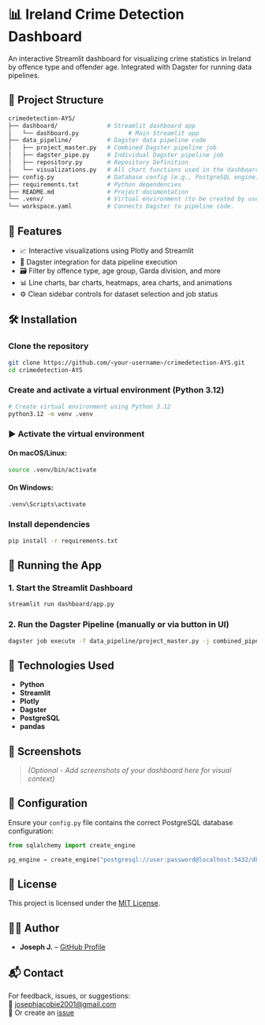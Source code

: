 
# 📊 Ireland Crime Detection Dashboard

An interactive Streamlit dashboard for visualizing crime statistics in Ireland by offence type and offender age. Integrated with Dagster for running data pipelines.

## 📁 Project Structure

```bash
crimedetection-AYS/
├── dashboard/              # Streamlit dashboard app
│   └── dashboard.py              # Main Streamlit app
├── data_pipeline/          # Dagster data pipeline code
│   ├── project_master.py   # Combined Dagster pipeline job
│   ├── dagster_pipe.py     # Individual Dagster pipeline job
│   ├── repository.py       # Repository Definition 
│   └── visualizations.py   # All chart functions used in the dashboard
├── config.py               # Database config (e.g., PostgreSQL engine,MongoDB)
├── requirements.txt        # Python dependencies
├── README.md               # Project documentation
└── .venv/                  # Virtual environment (to be created by user)
└── workspace.yaml          # Connects Dagster to pipeline code.
```

## 🚀 Features

- 📈 Interactive visualizations using Plotly and Streamlit
- 🧠 Dagster integration for data pipeline execution
- 🗃️ Filter by offence type, age group, Garda division, and more
- 📊 Line charts, bar charts, heatmaps, area charts, and animations
- ⚙️ Clean sidebar controls for dataset selection and job status

## 🛠️ Installation

### Clone the repository
```bash
git clone https://github.com/<your-username>/crimedetection-AYS.git
cd crimedetection-AYS
```

### Create and activate a virtual environment (Python 3.12)

```bash
# Create virtual environment using Python 3.12
python3.12 -m venv .venv
```

### ▶️ Activate the virtual environment

#### On macOS/Linux:
```bash
source .venv/bin/activate
```

#### On Windows:
```bash
.venv\Scripts\activate
```

### Install dependencies
```bash
pip install -r requirements.txt
```


## 🧪 Running the App

### 1. Start the Streamlit Dashboard
```bash
streamlit run dashboard/app.py
```

### 2. Run the Dagster Pipeline (manually or via button in UI)
```bash
dagster job execute -f data_pipeline/project_master.py -j combined_pipeline_job
```


## 🧩 Technologies Used

- **Python**
- **Streamlit**
- **Plotly**
- **Dagster**
- **PostgreSQL**
- **pandas**


## 📸 Screenshots

> _(Optional - Add screenshots of your dashboard here for visual context)_


## 🧰 Configuration

Ensure your `config.py` file contains the correct PostgreSQL database configuration:

```python
from sqlalchemy import create_engine

pg_engine = create_engine("postgresql://user:password@localhost:5432/dbname")
```


## 📜 License

This project is licensed under the [MIT License](LICENSE).


## 🙋‍♂️ Author

- **Joseph J.** – [GitHub Profile](https://github.com/JosephJ7)


## 📬 Contact

For feedback, issues, or suggestions:  
📧 josephjacobie2001@gmail.com  
📁 Or create an [issue](https://github.com/JosephJ7/crimedetection-AYS/issues)

